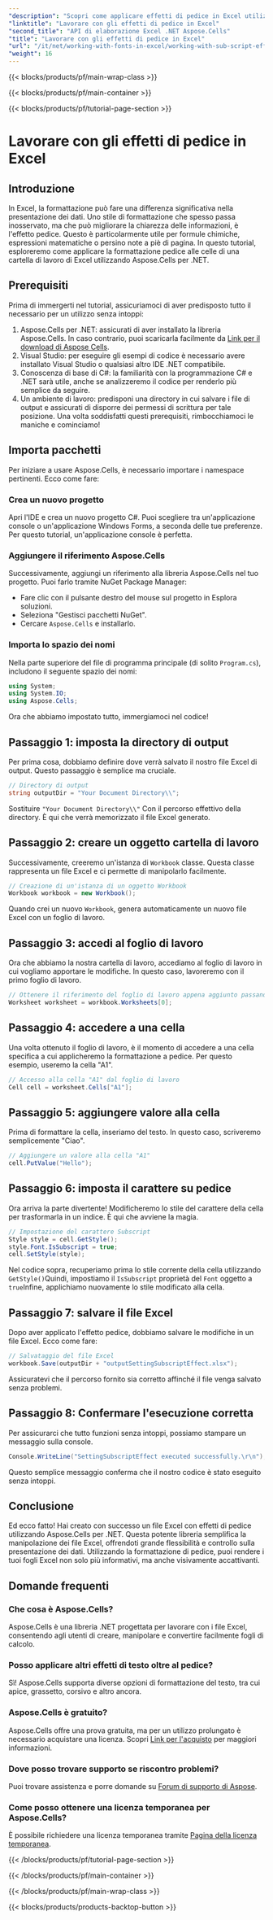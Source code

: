 ```yaml
---
"description": "Scopri come applicare effetti di pedice in Excel utilizzando Aspose.Cells per .NET con questa guida completa. Istruzioni dettagliate incluse."
"linktitle": "Lavorare con gli effetti di pedice in Excel"
"second_title": "API di elaborazione Excel .NET Aspose.Cells"
"title": "Lavorare con gli effetti di pedice in Excel"
"url": "/it/net/working-with-fonts-in-excel/working-with-sub-script-effects/"
"weight": 16
---
```


{{< blocks/products/pf/main-wrap-class >}}

{{< blocks/products/pf/main-container >}}

{{< blocks/products/pf/tutorial-page-section >}}

# Lavorare con gli effetti di pedice in Excel

## Introduzione
In Excel, la formattazione può fare una differenza significativa nella presentazione dei dati. Uno stile di formattazione che spesso passa inosservato, ma che può migliorare la chiarezza delle informazioni, è l'effetto pedice. Questo è particolarmente utile per formule chimiche, espressioni matematiche o persino note a piè di pagina. In questo tutorial, esploreremo come applicare la formattazione pedice alle celle di una cartella di lavoro di Excel utilizzando Aspose.Cells per .NET.
## Prerequisiti
Prima di immergerti nel tutorial, assicuriamoci di aver predisposto tutto il necessario per un utilizzo senza intoppi:
1. Aspose.Cells per .NET: assicurati di aver installato la libreria Aspose.Cells. In caso contrario, puoi scaricarla facilmente da [Link per il download di Aspose Cells](https://releases.aspose.com/cells/net/).
2. Visual Studio: per eseguire gli esempi di codice è necessario avere installato Visual Studio o qualsiasi altro IDE .NET compatibile.
3. Conoscenza di base di C#: la familiarità con la programmazione C# e .NET sarà utile, anche se analizzeremo il codice per renderlo più semplice da seguire.
4. Un ambiente di lavoro: predisponi una directory in cui salvare i file di output e assicurati di disporre dei permessi di scrittura per tale posizione.
Una volta soddisfatti questi prerequisiti, rimbocchiamoci le maniche e cominciamo!
## Importa pacchetti
Per iniziare a usare Aspose.Cells, è necessario importare i namespace pertinenti. Ecco come fare:
### Crea un nuovo progetto
Apri l'IDE e crea un nuovo progetto C#. Puoi scegliere tra un'applicazione console o un'applicazione Windows Forms, a seconda delle tue preferenze. Per questo tutorial, un'applicazione console è perfetta.
### Aggiungere il riferimento Aspose.Cells
Successivamente, aggiungi un riferimento alla libreria Aspose.Cells nel tuo progetto. Puoi farlo tramite NuGet Package Manager:
- Fare clic con il pulsante destro del mouse sul progetto in Esplora soluzioni.
- Seleziona "Gestisci pacchetti NuGet".
- Cercare `Aspose.Cells` e installarlo.
### Importa lo spazio dei nomi
Nella parte superiore del file di programma principale (di solito `Program.cs`), includono il seguente spazio dei nomi:
```csharp
using System;
using System.IO;
using Aspose.Cells;
```
Ora che abbiamo impostato tutto, immergiamoci nel codice!
## Passaggio 1: imposta la directory di output
Per prima cosa, dobbiamo definire dove verrà salvato il nostro file Excel di output. Questo passaggio è semplice ma cruciale.
```csharp
// Directory di output
string outputDir = "Your Document Directory\\";
```
Sostituire `"Your Document Directory\\"` Con il percorso effettivo della directory. È qui che verrà memorizzato il file Excel generato.
## Passaggio 2: creare un oggetto cartella di lavoro
Successivamente, creeremo un'istanza di `Workbook` classe. Questa classe rappresenta un file Excel e ci permette di manipolarlo facilmente.
```csharp
// Creazione di un'istanza di un oggetto Workbook
Workbook workbook = new Workbook();
```
Quando crei un nuovo `Workbook`, genera automaticamente un nuovo file Excel con un foglio di lavoro.
## Passaggio 3: accedi al foglio di lavoro
Ora che abbiamo la nostra cartella di lavoro, accediamo al foglio di lavoro in cui vogliamo apportare le modifiche. In questo caso, lavoreremo con il primo foglio di lavoro.
```csharp
// Ottenere il riferimento del foglio di lavoro appena aggiunto passandone l'indice del foglio
Worksheet worksheet = workbook.Worksheets[0];
```
## Passaggio 4: accedere a una cella
Una volta ottenuto il foglio di lavoro, è il momento di accedere a una cella specifica a cui applicheremo la formattazione a pedice. Per questo esempio, useremo la cella "A1".
```csharp
// Accesso alla cella "A1" dal foglio di lavoro
Cell cell = worksheet.Cells["A1"];
```
## Passaggio 5: aggiungere valore alla cella
Prima di formattare la cella, inseriamo del testo. In questo caso, scriveremo semplicemente "Ciao".
```csharp
// Aggiungere un valore alla cella "A1"
cell.PutValue("Hello");
```
## Passaggio 6: imposta il carattere su pedice
Ora arriva la parte divertente! Modificheremo lo stile del carattere della cella per trasformarla in un indice. È qui che avviene la magia.
```csharp
// Impostazione del carattere Subscript
Style style = cell.GetStyle();
style.Font.IsSubscript = true;
cell.SetStyle(style);
```
Nel codice sopra, recuperiamo prima lo stile corrente della cella utilizzando `GetStyle()`Quindi, impostiamo il `IsSubscript` proprietà del `Font` oggetto a `true`Infine, applichiamo nuovamente lo stile modificato alla cella.
## Passaggio 7: salvare il file Excel
Dopo aver applicato l'effetto pedice, dobbiamo salvare le modifiche in un file Excel. Ecco come fare:
```csharp
// Salvataggio del file Excel
workbook.Save(outputDir + "outputSettingSubscriptEffect.xlsx");
```
Assicuratevi che il percorso fornito sia corretto affinché il file venga salvato senza problemi.
## Passaggio 8: Confermare l'esecuzione corretta
Per assicurarci che tutto funzioni senza intoppi, possiamo stampare un messaggio sulla console.
```csharp
Console.WriteLine("SettingSubscriptEffect executed successfully.\r\n");
```
Questo semplice messaggio conferma che il nostro codice è stato eseguito senza intoppi.
## Conclusione
Ed ecco fatto! Hai creato con successo un file Excel con effetti di pedice utilizzando Aspose.Cells per .NET. Questa potente libreria semplifica la manipolazione dei file Excel, offrendoti grande flessibilità e controllo sulla presentazione dei dati. Utilizzando la formattazione di pedice, puoi rendere i tuoi fogli Excel non solo più informativi, ma anche visivamente accattivanti.
## Domande frequenti
### Che cosa è Aspose.Cells?
Aspose.Cells è una libreria .NET progettata per lavorare con i file Excel, consentendo agli utenti di creare, manipolare e convertire facilmente fogli di calcolo.
### Posso applicare altri effetti di testo oltre al pedice?
Sì! Aspose.Cells supporta diverse opzioni di formattazione del testo, tra cui apice, grassetto, corsivo e altro ancora.
### Aspose.Cells è gratuito?
Aspose.Cells offre una prova gratuita, ma per un utilizzo prolungato è necessario acquistare una licenza. Scopri [Link per l'acquisto](https://purchase.aspose.com/buy) per maggiori informazioni.
### Dove posso trovare supporto se riscontro problemi?
Puoi trovare assistenza e porre domande su [Forum di supporto di Aspose](https://forum.aspose.com/c/cells/9).
### Come posso ottenere una licenza temporanea per Aspose.Cells?
È possibile richiedere una licenza temporanea tramite [Pagina della licenza temporanea](https://purchase.aspose.com/temporary-license/).

{{< /blocks/products/pf/tutorial-page-section >}}

{{< /blocks/products/pf/main-container >}}

{{< /blocks/products/pf/main-wrap-class >}}

{{< blocks/products/products-backtop-button >}}